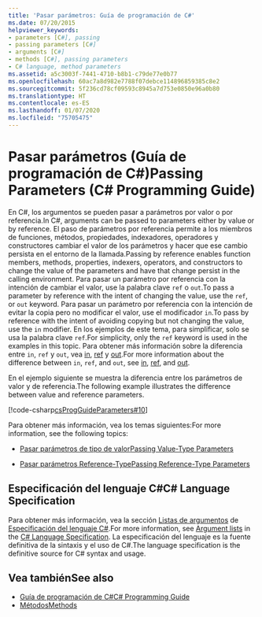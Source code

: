 ```yaml
---
title: 'Pasar parámetros: Guía de programación de C#'
ms.date: 07/20/2015
helpviewer_keywords:
- parameters [C#], passing
- passing parameters [C#]
- arguments [C#]
- methods [C#], passing parameters
- C# language, method parameters
ms.assetid: a5c3003f-7441-4710-b8b1-c79de77e0b77
ms.openlocfilehash: 60ac7a8d982e7788f07debce114896859385c8e2
ms.sourcegitcommit: 5f236cd78cf09593c8945a7d753e0850e96a0b80
ms.translationtype: HT
ms.contentlocale: es-ES
ms.lasthandoff: 01/07/2020
ms.locfileid: "75705475"
---
```

# <a name="passing-parameters-c-programming-guide"></a><span data-ttu-id="f7c22-102">Pasar parámetros (Guía de programación de C#)</span><span class="sxs-lookup"><span data-stu-id="f7c22-102">Passing Parameters (C# Programming Guide)</span></span>
<span data-ttu-id="f7c22-103">En C#, los argumentos se pueden pasar a parámetros por valor o por referencia.</span><span class="sxs-lookup"><span data-stu-id="f7c22-103">In C#, arguments can be passed to parameters either by value or by reference.</span></span> <span data-ttu-id="f7c22-104">El paso de parámetros por referencia permite a los miembros de funciones, métodos, propiedades, indexadores, operadores y constructores cambiar el valor de los parámetros y hacer que ese cambio persista en el entorno de la llamada.</span><span class="sxs-lookup"><span data-stu-id="f7c22-104">Passing by reference enables function members, methods, properties, indexers, operators, and constructors to change the value of the parameters and have that change persist in the calling environment.</span></span> <span data-ttu-id="f7c22-105">Para pasar un parámetro por referencia con la intención de cambiar el valor, use la palabra clave `ref` o `out`.</span><span class="sxs-lookup"><span data-stu-id="f7c22-105">To pass a parameter by reference with the intent of changing the value, use the `ref`, or `out` keyword.</span></span> <span data-ttu-id="f7c22-106">Para pasar un parámetro por referencia con la intención de evitar la copia pero no modificar el valor, use el modificador `in`.</span><span class="sxs-lookup"><span data-stu-id="f7c22-106">To pass by reference with the intent of avoiding copying but not changing the value, use the `in` modifier.</span></span> <span data-ttu-id="f7c22-107">En los ejemplos de este tema, para simplificar, solo se usa la palabra clave `ref`.</span><span class="sxs-lookup"><span data-stu-id="f7c22-107">For simplicity, only the `ref` keyword is used in the examples in this topic.</span></span> <span data-ttu-id="f7c22-108">Para obtener más información sobre la diferencia entre `in`, `ref` y `out`, vea [in](../../language-reference/keywords/in-parameter-modifier.md), [ref](../../language-reference/keywords/ref.md) y [out](../../language-reference/keywords/out-parameter-modifier.md).</span><span class="sxs-lookup"><span data-stu-id="f7c22-108">For more information about the difference between `in`, `ref`, and `out`, see [in](../../language-reference/keywords/in-parameter-modifier.md), [ref](../../language-reference/keywords/ref.md), and [out](../../language-reference/keywords/out-parameter-modifier.md).</span></span>  
  
 <span data-ttu-id="f7c22-109">En el ejemplo siguiente se muestra la diferencia entre los parámetros de valor y de referencia.</span><span class="sxs-lookup"><span data-stu-id="f7c22-109">The following example illustrates the difference between value and reference parameters.</span></span>  
  
 [!code-csharp[csProgGuideParameters#10](~/samples/snippets/csharp/VS_Snippets_VBCSharp/csProgGuideParameters/CS/Parameters.cs#10)]  
  
 <span data-ttu-id="f7c22-110">Para obtener más información, vea los temas siguientes:</span><span class="sxs-lookup"><span data-stu-id="f7c22-110">For more information, see the following topics:</span></span>  
  
- [<span data-ttu-id="f7c22-111">Pasar parámetros de tipo de valor</span><span class="sxs-lookup"><span data-stu-id="f7c22-111">Passing Value-Type Parameters</span></span>](./passing-value-type-parameters.md)  
  
- [<span data-ttu-id="f7c22-112">Pasar parámetros Reference-Type</span><span class="sxs-lookup"><span data-stu-id="f7c22-112">Passing Reference-Type Parameters</span></span>](./passing-reference-type-parameters.md)  
  
## <a name="c-language-specification"></a><span data-ttu-id="f7c22-113">Especificación del lenguaje C#</span><span class="sxs-lookup"><span data-stu-id="f7c22-113">C# Language Specification</span></span>  

<span data-ttu-id="f7c22-114">Para obtener más información, vea la sección [Listas de argumentos](~/_csharplang/spec/expressions.md#argument-lists) de [Especificación del lenguaje C#](/dotnet/csharp/language-reference/language-specification/introduction).</span><span class="sxs-lookup"><span data-stu-id="f7c22-114">For more information, see [Argument lists](~/_csharplang/spec/expressions.md#argument-lists) in the [C# Language Specification](/dotnet/csharp/language-reference/language-specification/introduction).</span></span> <span data-ttu-id="f7c22-115">La especificación del lenguaje es la fuente definitiva de la sintaxis y el uso de C#.</span><span class="sxs-lookup"><span data-stu-id="f7c22-115">The language specification is the definitive source for C# syntax and usage.</span></span>
  
## <a name="see-also"></a><span data-ttu-id="f7c22-116">Vea también</span><span class="sxs-lookup"><span data-stu-id="f7c22-116">See also</span></span>

- [<span data-ttu-id="f7c22-117">Guía de programación de C#</span><span class="sxs-lookup"><span data-stu-id="f7c22-117">C# Programming Guide</span></span>](../index.md)
- [<span data-ttu-id="f7c22-118">Métodos</span><span class="sxs-lookup"><span data-stu-id="f7c22-118">Methods</span></span>](./methods.md)
